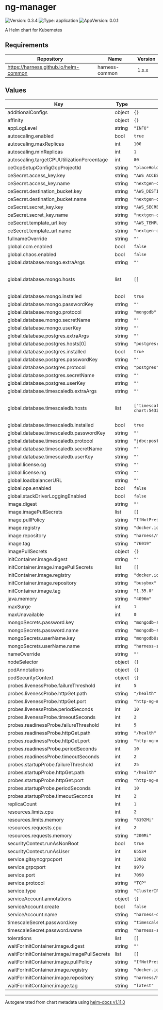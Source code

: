 # ng-manager

![Version: 0.3.4](https://img.shields.io/badge/Version-0.3.4-informational?style=flat-square) ![Type: application](https://img.shields.io/badge/Type-application-informational?style=flat-square) ![AppVersion: 0.0.1](https://img.shields.io/badge/AppVersion-0.0.1-informational?style=flat-square)

A Helm chart for Kubernetes

## Requirements

| Repository | Name | Version |
|------------|------|---------|
| https://harness.github.io/helm-common | harness-common | 1.x.x |

## Values

| Key | Type | Default | Description |
|-----|------|---------|-------------|
| additionalConfigs | object | `{}` |  |
| affinity | object | `{}` |  |
| appLogLevel | string | `"INFO"` |  |
| autoscaling.enabled | bool | `true` |  |
| autoscaling.maxReplicas | int | `100` |  |
| autoscaling.minReplicas | int | `1` |  |
| autoscaling.targetCPUUtilizationPercentage | int | `80` |  |
| ceGcpSetupConfigGcpProjectId | string | `"placeHolderGcpProjectId"` |  |
| ceSecret.access_key.key | string | `"AWS_ACCESS_KEY"` |  |
| ceSecret.access_key.name | string | `"nextgen-ce"` |  |
| ceSecret.destination_bucket.key | string | `"AWS_DESTINATION_BUCKET"` |  |
| ceSecret.destination_bucket.name | string | `"nextgen-ce"` |  |
| ceSecret.secret_key.key | string | `"AWS_SECRET_KEY"` |  |
| ceSecret.secret_key.name | string | `"nextgen-ce"` |  |
| ceSecret.template_url.key | string | `"AWS_TEMPLATE_LINK"` |  |
| ceSecret.template_url.name | string | `"nextgen-ce"` |  |
| fullnameOverride | string | `""` |  |
| global.ccm.enabled | bool | `false` |  |
| global.chaos.enabled | bool | `false` |  |
| global.database.mongo.extraArgs | string | `""` |  |
| global.database.mongo.hosts | list | `[]` | provide default values if mongo.installed is set to false |
| global.database.mongo.installed | bool | `true` |  |
| global.database.mongo.passwordKey | string | `""` |  |
| global.database.mongo.protocol | string | `"mongodb"` |  |
| global.database.mongo.secretName | string | `""` |  |
| global.database.mongo.userKey | string | `""` |  |
| global.database.postgres.extraArgs | string | `""` |  |
| global.database.postgres.hosts[0] | string | `"postgres:5432"` |  |
| global.database.postgres.installed | bool | `true` |  |
| global.database.postgres.passwordKey | string | `""` |  |
| global.database.postgres.protocol | string | `"postgres"` |  |
| global.database.postgres.secretName | string | `""` |  |
| global.database.postgres.userKey | string | `""` |  |
| global.database.timescaledb.extraArgs | string | `""` |  |
| global.database.timescaledb.hosts | list | `["timescaledb-single-chart:5432"]` | provide default values if mongo.installed is set to false |
| global.database.timescaledb.installed | bool | `true` |  |
| global.database.timescaledb.passwordKey | string | `""` |  |
| global.database.timescaledb.protocol | string | `"jdbc:postgresql"` |  |
| global.database.timescaledb.secretName | string | `""` |  |
| global.database.timescaledb.userKey | string | `""` |  |
| global.license.cg | string | `""` |  |
| global.license.ng | string | `""` |  |
| global.loadbalancerURL | string | `""` |  |
| global.opa.enabled | bool | `false` |  |
| global.stackDriverLoggingEnabled | bool | `false` |  |
| image.digest | string | `""` |  |
| image.imagePullSecrets | list | `[]` |  |
| image.pullPolicy | string | `"IfNotPresent"` |  |
| image.registry | string | `"docker.io"` |  |
| image.repository | string | `"harness/ng-manager-signed"` |  |
| image.tag | string | `"76019"` |  |
| imagePullSecrets | object | `{}` |  |
| initContainer.image.digest | string | `""` |  |
| initContainer.image.imagePullSecrets | list | `[]` |  |
| initContainer.image.registry | string | `"docker.io"` |  |
| initContainer.image.repository | string | `"busybox"` |  |
| initContainer.image.tag | string | `"1.35.0"` |  |
| java.memory | string | `"4096m"` |  |
| maxSurge | int | `1` |  |
| maxUnavailable | int | `0` |  |
| mongoSecrets.password.key | string | `"mongodb-root-password"` |  |
| mongoSecrets.password.name | string | `"mongodb-replicaset-chart"` |  |
| mongoSecrets.userName.key | string | `"mongodbUsername"` |  |
| mongoSecrets.userName.name | string | `"harness-secrets"` |  |
| nameOverride | string | `""` |  |
| nodeSelector | object | `{}` |  |
| podAnnotations | object | `{}` |  |
| podSecurityContext | object | `{}` |  |
| probes.livenessProbe.failureThreshold | int | `5` |  |
| probes.livenessProbe.httpGet.path | string | `"/health"` |  |
| probes.livenessProbe.httpGet.port | string | `"http-ng-manager"` |  |
| probes.livenessProbe.periodSeconds | int | `10` |  |
| probes.livenessProbe.timeoutSeconds | int | `2` |  |
| probes.readinessProbe.failureThreshold | int | `5` |  |
| probes.readinessProbe.httpGet.path | string | `"/health"` |  |
| probes.readinessProbe.httpGet.port | string | `"http-ng-manager"` |  |
| probes.readinessProbe.periodSeconds | int | `10` |  |
| probes.readinessProbe.timeoutSeconds | int | `2` |  |
| probes.startupProbe.failureThreshold | int | `25` |  |
| probes.startupProbe.httpGet.path | string | `"/health"` |  |
| probes.startupProbe.httpGet.port | string | `"http-ng-manager"` |  |
| probes.startupProbe.periodSeconds | int | `10` |  |
| probes.startupProbe.timeoutSeconds | int | `2` |  |
| replicaCount | int | `1` |  |
| resources.limits.cpu | int | `2` |  |
| resources.limits.memory | string | `"8192Mi"` |  |
| resources.requests.cpu | int | `2` |  |
| resources.requests.memory | string | `"200Mi"` |  |
| securityContext.runAsNonRoot | bool | `true` |  |
| securityContext.runAsUser | int | `65534` |  |
| service.gitsyncgrpcport | int | `13002` |  |
| service.grpcport | int | `9979` |  |
| service.port | int | `7090` |  |
| service.protocol | string | `"TCP"` |  |
| service.type | string | `"ClusterIP"` |  |
| serviceAccount.annotations | object | `{}` |  |
| serviceAccount.create | bool | `false` |  |
| serviceAccount.name | string | `"harness-default"` |  |
| timescaleSecret.password.key | string | `"timescaledbPostgresPassword"` |  |
| timescaleSecret.password.name | string | `"harness-secrets"` |  |
| tolerations | list | `[]` |  |
| waitForInitContainer.image.digest | string | `""` |  |
| waitForInitContainer.image.imagePullSecrets | list | `[]` |  |
| waitForInitContainer.image.pullPolicy | string | `"IfNotPresent"` |  |
| waitForInitContainer.image.registry | string | `"docker.io"` |  |
| waitForInitContainer.image.repository | string | `"harness/helm-init-container"` |  |
| waitForInitContainer.image.tag | string | `"latest"` |  |

----------------------------------------------
Autogenerated from chart metadata using [helm-docs v1.11.0](https://github.com/norwoodj/helm-docs/releases/v1.11.0)
